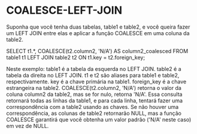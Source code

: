 # COALESCE-LEFT-JOIN
Suponha que você tenha duas tabelas, table1 e table2, e você queira fazer um LEFT JOIN entre elas e aplicar a função COALESCE em uma coluna da table2.

SELECT t1.*,
       COALESCE(t2.column2, 'N/A') AS column2_coalesced
FROM table1 t1
LEFT JOIN table2 t2 ON t1.key = t2.foreign_key;


Neste exemplo:
table1 é a tabela da esquerda no LEFT JOIN.
table2 é a tabela da direita no LEFT JOIN.
t1 e t2 são aliases para table1 e table2, respectivamente.
key é a chave primária na table1.
foreign_key é a chave estrangeira na table2.
COALESCE(t2.column2, 'N/A') retorna o valor da coluna column2 da table2, mas se for nulo, retorna 'N/A'.
Essa consulta retornará todas as linhas da table1, e para cada linha, tentará fazer uma correspondência com a table2 usando as chaves. Se não houver uma correspondência, as colunas de table2 retornarão NULL, mas a função COALESCE garantirá que você obtenha um valor padrão ('N/A' neste caso) em vez de NULL.
